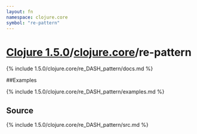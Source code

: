 ```yaml
---
layout: fn
namespace: clojure.core
symbol: "re-pattern"
---
```


# [Clojure 1.5.0](../../)/[clojure.core](../)/re-pattern

{% include 1.5.0/clojure.core/re_DASH_pattern/docs.md %}

##Examples

{% include 1.5.0/clojure.core/re_DASH_pattern/examples.md %}
## Source
{% include 1.5.0/clojure.core/re_DASH_pattern/src.md %}

